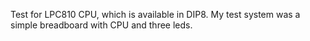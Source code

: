 Test for LPC810 CPU, which is available in DIP8. My test system
was a simple breadboard with CPU and three leds.

